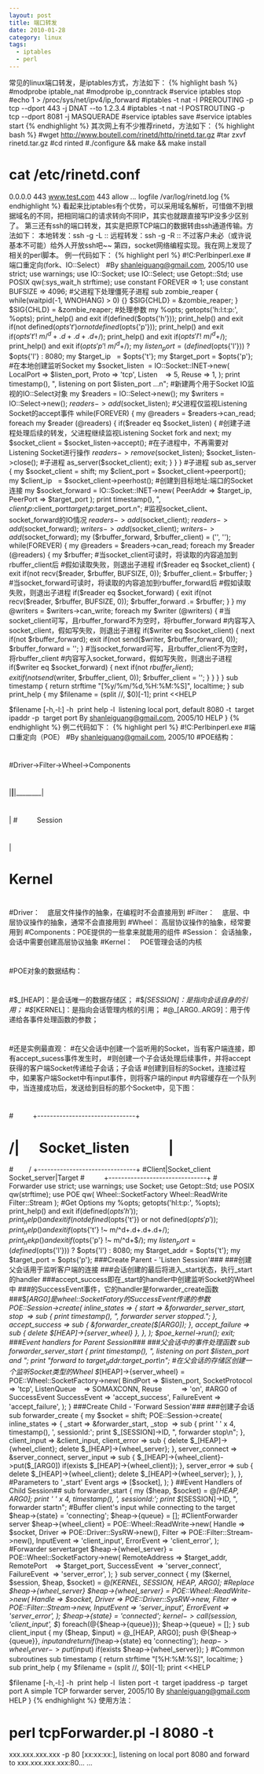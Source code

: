 ```yaml
---
layout: post
title: 端口转发
date: 2010-01-28
category: linux
tags:
  - iptables
  - perl
---
```


常见的linux端口转发，是iptables方式，方法如下：
{% highlight bash %}
#modprobe iptable_nat
#modprobe ip_conntrack
#service iptables stop
#echo 1 > /proc/sys/net/ipv4/ip_forward
#iptables -t nat -I PREROUTING -p tcp --dport 443 -j DNAT --to 1.2.3.4
#iptables -t nat -I POSTROUTING -p tcp --dport 8081 -j MASQUERADE
#service iptables save
#service iptables start
{% endhighlight %}
其次网上有不少推荐rinetd，方法如下：
{% highlight bash %}
#wget http://www.boutell.com/rinetd/http/rinetd.tar.gz
#tar zxvf rinetd.tar.gz
#cd rinted
#./configure && make && make install
# cat /etc/rinetd.conf
0.0.0.0 443 www.test.com 443 allow *.*.*.*
logfile /var/log/rinetd.log
{% endhighlight %}
看起来比iptables有个优势，可以采用域名解析，可惜做不到根据域名的不同，把相同端口的请求转向不同IP，其实也就跟直接写IP没多少区别了。
第三还有ssh的端口转发，其实是把原TCP端口的数据转由ssh通道传输。方法如下：
本地转发：ssh -g -L <local
port>:<remote
host>:
远程转发：ssh -g -R <local
port>:<remote
host>:
不过客户未必（或许说基本不可能）给外人开放ssh吧~~
第四，socket网络编程实现。我在网上发现了相关的perl脚本。
例一代码如下：
{% highlight perl %}
#!C:Perlbinperl.exe
#端口重定向(fork、IO::Select）
#By shanleiguang@gmail.com, 2005/10
use strict;
use warnings;
use IO::Socket;
use IO::Select;
use Getopt::Std;
use POSIX qw(:sys_wait_h strftime);
use constant FOREVER => 1;
use constant BUFSIZE => 4096;
#父进程下处理僵死子进程
sub zombie_reaper {
while(waitpid(-1, WNOHANG) > 0) {}
$SIG{CHLD} = &zombie_reaper;
}
$SIG{CHLD} = &zombie_reaper;
#处理参数
my %opts;
getopts('h:l:t:p:', %opts);
print_help() and exit if(defined($opts{'h'}));
print_help() and exit if(not defined($opts{'t'}) or not defined($opts{'p'}));
print_help() and exit if($opts{'t'} !~ m/^d+.d+.d+.d+$/);
print_help() and exit if($opts{'l'} !~ m/^d+$/);
print_help() and exit if($opts{'p'} !~ m/^d+$/);
my $listen_port = (defined($opts{'l'})) ? $opts{'l'} : 8080;
my $target_ip   = $opts{'t'};
my $target_port = $opts{'p'};
#在本地创建监听Socket
my $socket_listen  = IO::Socket::INET->new(
LocalPort => $listen_port,
Proto     => 'tcp',
Listen    => 5,
Reuse     => 1,
);
print timestamp(), ", listening on port $listen_port ...n";
#新建两个用于Socket IO监视的IO::Select对象
my $readers = IO::Select->new();
my $writers = IO::Select->new();
$readers->add($socket_listen);
#父进程仅监视Listening Socket的accept事件
while(FOREVER) {
my @readers = $readers->can_read;
foreach my $reader (@readers) {
if($reader eq $socket_listen) {
#创建子进程处理后续的转发，父进程继续监视Listening Socket
fork and next;
my $socket_client = $socket_listen->accept();
#在子进程中，不再需要对Listening Socket进行操作
$readers->remove($socket_listen);
$socket_listen->close();
#子进程
as_server($socket_client);
exit;
}
}
}
#子进程
sub as_server {
my $socket_client = shift;
my $client_port = $socket_client->peerport();
my $client_ip   = $socket_client->peerhost();
#创建到目标地址:端口的Socket连接
my $socket_forward = IO::Socket::INET->new(
PeerAddr => $target_ip,
PeerPort => $target_port
);
print timestamp(), ", $client_ip:$client_port$target_ip:$target_port.n";
#监视socket_client、socket_forward的IO情况
$readers->add($socket_client);
$readers->add($socket_forward);
$writers->add($socket_client);
$writers->add($socket_forward);
my ($rbuffer_forward, $rbuffer_client) = ('', '');
while(FOREVER) {
my @readers = $readers->can_read;
foreach my $reader (@readers) {
my $rbuffer;
#当socket_client可读时，将读取的内容追加到rbuffer_client后
#假如读取失败，则退出子进程
if($reader eq $socket_client) {
exit if(not recv($reader, $rbuffer, BUFSIZE, 0));
$rbuffer_client.= $rbuffer;
}
#当socket_forward可读时，将读取的内容追加到rbuffer_forward后
#假如读取失败，则退出子进程
if($reader eq $socket_forward) {
exit if(not recv($reader, $rbuffer, BUFSIZE, 0));
$rbuffer_forward .= $rbuffer;
}
}
my @writers = $writers->can_write;
foreach my $writer (@writers) {
#当socket_client可写，且rbuffer_forward不为空时，将rbuffer_forward
#内容写入socket_client，假如写失败，则退出子进程
if($writer eq $socket_client) {
next if(not $rbuffer_forward);
exit if(not send($writer, $rbuffer_forward, 0));
$rbuffer_forward = '';
}
#当socket_forward可写，且rbuffer_client不为空时，将rbuffer_client
#内容写入socket_forward，假如写失败，则退出子进程
if($writer eq $socket_forward) {
next if(not $rbuffer_client);
exit if(not send($writer, $rbuffer_client, 0));
$rbuffer_client = '';
}
}
}
}
sub timestamp {
return strftime "[%y/%m/%d,%H:%M:%S]", localtime;
}
sub print_help {
my $filename = (split /\/, $0)[-1];
print <<HELP
>>>
$filename [-h,-l:]
 -h  print help
 -l  listening local port, default 8080
 -t  target ipaddr
 -p  target port
By shanleiguang@gmail.com, 2005/10
HELP
}
{% endhighlight %}
例二代码如下：
{% highlight perl %}
#!C:Perlbinperl.exe
#端口重定向（POE）
#By shanleiguang@gmail.com, 2005/10
#POE结构：
#
#Driver->Filter->Wheel->Components
#
|______|______|________|
#
|
#          Session
#
|
# Kernel
#
#Driver：    底层文件操作的抽象，在编程时不会直接用到
#Filter：    底层、中层协议操作的抽象，通常不会直接用到
#Wheel：     高层协议操作的抽象，经常要用到
#Components：POE提供的一些拿来就能用的组件
#Session：   会话抽象，会话中需要创建高层协议抽象
#Kernel：    POE管理会话的内核
#
#POE对象的数据结构：
#
#$_[HEAP]：是会话唯一的数据存储区；
#$_[SESSION]：是指向会话自身的引用；
#$_[KERNEL]：是指向会话管理内核的引用；
#@_[ARG0..ARG9]：用于传递给各事件处理函数的参数；
#
#还是实例最直观：
#在父会话中创建一个监听用的Socket，当有客户端连接，即有accept_sucess事件发生时，
#则创建一个子会话处理后续事件，并将accept获得的客户端Socket传递给子会话；子会话
#创建到目标的Socket，连接过程中，如果客户端Socket中有input事件，则将客户端的input
#内容缓存在一个队列中，当连接成功后，发送给到目标的那个Socket中，见下图：
#
#          +-------------------------------+
#         /|      Socket_listen            |
#        / +-------------------------------+
#Client|Socket_client Socket_server|Target
#          +-------------------------------+
#                    Forwarder
use strict;
use warnings;
use Socket;
use Getopt::Std;
use POSIX qw(strftime);
use POE qw(
Wheel::SocketFactory
Wheel::ReadWrite
Filter::Stream
);
#Get Options
my %opts;
getopts('hl:t:p:', %opts);
print_help() and exit if(defined($opts{'h'}));
print_help() and exit if(not defined($opts{'t'}) or not defined($opts{'p'}));
print_help() and exit if($opts{'t'} !~ m/^d+.d+.d+.d+$/);
print_hekp() and exit if($opts{'p'} !~ m/^d+$/);
my $listen_port = (defined($opts{'l'})) ? $opts{'l'} : 8080;
my $target_addr = $opts{'t'};
my $target_port = $opts{'p'};
###Create Parent - 'Listen Session'###
###创建父会话用于监听客户端的连接
###会话创建的最后将进入_start状态，执行_start的handler
###accept_success即在_start的handler中创建监听Socket的Wheel中
###的SuccessEvent事件，它的handler是forwarder_create函数
###$_[ARG0]是wheel::SocketFatory的SuccessEvent传递的参数
POE::Session->create(
  inline_states => {
    _start => &forwarder_server_start,
    _stop  => sub { print timestamp(), ", forwarder server stopped."; },
    accept_success => sub { &forwarder_create($_[ARG0]); },
    accept_failure => sub { delete $_[HEAP]->{server_wheel} },
  },
);
$poe_kernel->run();
exit;
###Event handlers for Parent Session###
###父会话中的事件处理函数
sub forwarder_server_start {
print timestamp(), ", listening on port $listen_port and ";
print "forward to $target_addr:$target_port\n";
#在父会话的存储区创建一个监听Socket类型的Wheel
$_[HEAP]->{server_wheel} = POE::Wheel::SocketFactory->new(
  BindPort       => $listen_port,
  SocketProtocol => 'tcp',
  ListenQueue    => SOMAXCONN,
  Reuse          => 'on',
#ARG0 of SuccessEvent
  SuccessEvent   => 'accept_success',
  FailureEvent   => 'accept_failure',
);
}
###Create Child - 'Forward Session'###
###创建子会话
sub forwarder_create {
my $socket = shift;
POE::Session->create(
inline_states => {
_start => &forwarder_start,
_stop  => sub {
print ' ' x 4, timestamp(), ', sessionId:';
print $_[SESSION]->ID, ", forwarder stop\n";
},
client_input => &client_input,
client_error => sub {
delete $_[HEAP]->{wheel_client};
delete $_[HEAP]->{wheel_server};
},
server_connect => &server_connect,
server_input => sub {
$_[HEAP]->{wheel_client}->put($_[ARG0]) if(exists $_[HEAP]->{wheel_client});
},
server_error => sub {
delete $_[HEAP]->{wheel_client};
delete $_[HEAP]->{wheel_server};
},
},
#Parameters to '_start' Event
args => [$socket],
);
}
##Event Handlers of Child Session##
sub forwarder_start {
my ($heap, $socket) = @_[HEAP, ARG0];
print ' ' x 4, timestamp(), ', sessionId:';
print $_[SESSION]->ID, ", forwarder startn";
#Buffer client's input while connecting to the target
$heap->{state} = 'connecting';
$heap->{queue} = [];
#ClientForwarder server
$heap->{wheel_client} = POE::Wheel::ReadWrite->new(
Handle => $socket,
Driver => POE::Driver::SysRW->new(),
Filter => POE::Filter::Stream->new(),
InputEvent => 'client_input',
ErrorEvent => 'client_error',
);
#Forwarder servertarget
$heap->{wheel_server} = POE::Wheel::SocketFactory->new(
RemoteAddress => $target_addr,
RemotePort    => $target_port,
SuccessEvent  => 'server_connect',
FailureEvent  => 'server_error',
);
}
sub server_connect {
my ($kernel, $session, $heap, $socket) = @_[KERNEL, SESSION, HEAP, ARG0];
#Replace
$heap->{wheel_server}
$heap->{wheel_server}
= POE::Wheel::ReadWrite->new(
Handle     => $socket,
Driver     => POE::Driver::SysRW->new,
Filter     => POE::Filter::Stream->new,
InputEvent => 'server_input',
ErrorEvent => 'server_error',
);
$heap->{state} = 'connected';
$kernel->call($session, 'client_input', $_) foreach(@{$heap->{queue}});
$heap->{queue} = [];
}
sub client_input {
my ($heap, $input) = @_[HEAP, ARG0];
push @{$heap->{queue}}, $input and return if($heap->{state} eq 'connecting');
$heap->{wheel_server}->put($input) if(exists $heap->{wheel_server});
}
#Common subroutines
sub timestamp {
return strftime "[%H:%M:%S]", localtime;
}
sub print_help {
my $filename = (split /\/, $0)[-1];
print <<HELP
>>>
$filename [-h,-l:]
-h  print help
-l  listen port
-t  target ipaddress
-p  target port
A simple TCP forwarder server, 2005/10
By shanleiguang@gmail.com
HELP
}
{% endhighlight %}
使用方法：
# perl tcpForwarder.pl -l 8080 -t
xxx.xxx.xxx.xxx -p 80
[xx:xx:xx:], listening on local port 8080 and forward to
xxx.xxx.xxx.xxx:80...
...


